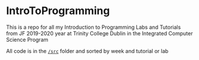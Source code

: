 # IntroToProgramming
This is a repo for all my Introduction to Programming Labs and Tutorials from JF 2019-2020 year at Trinity College Dublin in the Integrated Computer Science Program

All code is in the [`/src`](https://github.com/aLittleFluffy/IntroToProgramming/tree/master/src) folder and sorted by week and tutorial or lab
